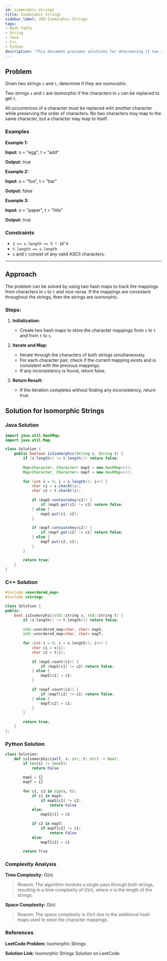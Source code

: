 ```yaml
---
id: isomorphic-strings
title: Isomorphic Strings
sidebar_label: 205-Isomorphic-Strings
tags:
- Hash Table
- String
- Java
- C++
- Python
description: "This document provides solutions for determining if two strings are isomorphic."
---
```


## Problem

Given two strings `s` and `t`, determine if they are isomorphic.

Two strings `s` and `t` are isomorphic if the characters in `s` can be replaced to get `t`.

All occurrences of a character must be replaced with another character while preserving the order of characters. No two characters may map to the same character, but a character may map to itself.

### Examples

**Example 1:**

**Input:** s = "egg", t = "add"

**Output:** true

**Example 2:**

**Input:** s = "foo", t = "bar"

**Output:** false

**Example 3:**

**Input:** s = "paper", t = "title"

**Output:** true

### Constraints

- `1 <= s.length <= 5 * 10^4`
- `t.length == s.length`
- `s` and `t` consist of any valid ASCII characters.

---

## Approach

The problem can be solved by using two hash maps to track the mappings from characters in `s` to `t` and vice versa. If the mappings are consistent throughout the strings, then the strings are isomorphic.

### Steps:

1. **Initialization:**
   - Create two hash maps to store the character mappings from `s` to `t` and from `t` to `s`.

2. **Iterate and Map:**
   - Iterate through the characters of both strings simultaneously.
   - For each character pair, check if the current mapping exists and is consistent with the previous mappings.
   - If any inconsistency is found, return false.

3. **Return Result:**
   - If the iteration completes without finding any inconsistency, return true.

## Solution for Isomorphic Strings

### Java Solution

```java
import java.util.HashMap;
import java.util.Map;

class Solution {
    public boolean isIsomorphic(String s, String t) {
        if (s.length() != t.length()) return false;
        
        Map<Character, Character> mapS = new HashMap<>();
        Map<Character, Character> mapT = new HashMap<>();
        
        for (int i = 0; i < s.length(); i++) {
            char c1 = s.charAt(i);
            char c2 = t.charAt(i);
            
            if (mapS.containsKey(c1)) {
                if (mapS.get(c1) != c2) return false;
            } else {
                mapS.put(c1, c2);
            }
            
            if (mapT.containsKey(c2)) {
                if (mapT.get(c2) != c1) return false;
            } else {
                mapT.put(c2, c1);
            }
        }
        
        return true;
    }
}
```
### C++ Solution

```cpp
#include <unordered_map>
#include <string>

class Solution {
public:
    bool isIsomorphic(std::string s, std::string t) {
        if (s.length() != t.length()) return false;
        
        std::unordered_map<char, char> mapS;
        std::unordered_map<char, char> mapT;
        
        for (int i = 0; i < s.length(); i++) {
            char c1 = s[i];
            char c2 = t[i];
            
            if (mapS.count(c1)) {
                if (mapS[c1] != c2) return false;
            } else {
                mapS[c1] = c2;
            }
            
            if (mapT.count(c2)) {
                if (mapT[c2] != c1) return false;
            } else {
                mapT[c2] = c1;
            }
        }
        
        return true;
    }
};
```
### Python Solution

```python
class Solution:
    def isIsomorphic(self, s: str, t: str) -> bool:
        if len(s) != len(t):
            return False
        
        mapS = {}
        mapT = {}
        
        for c1, c2 in zip(s, t):
            if c1 in mapS:
                if mapS[c1] != c2:
                    return False
            else:
                mapS[c1] = c2
                
            if c2 in mapT:
                if mapT[c2] != c1:
                    return False
            else:
                mapT[c2] = c1
        
        return True
```
### Complexity Analysis
**Time Complexity:** O(n)
> Reason: The algorithm involves a single pass through both strings, resulting in a time complexity of $O(n)$, where $n$ is the length of the strings.

**Space Complexity:** O(n)
>Reason: The space complexity is $O(n)$ due to the additional hash maps used to store the character mappings.

### References
**LeetCode Problem:** Isomorphic Strings

**Solution Link:** Isomorphic Strings Solution on LeetCode